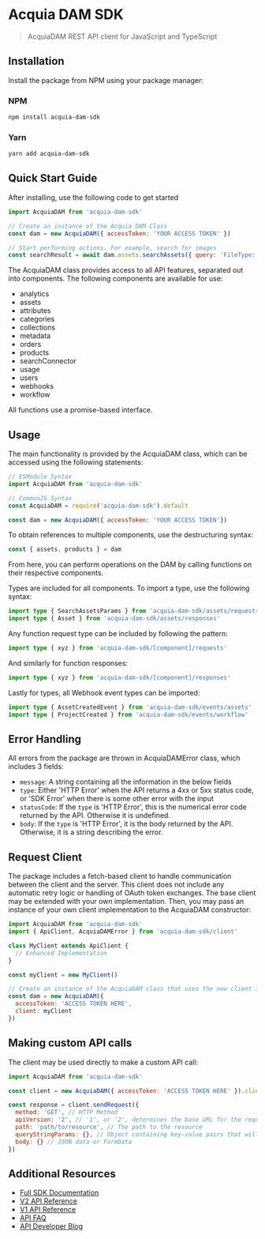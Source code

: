 # Acquia DAM SDK

> AcquiaDAM REST API client for JavaScript and TypeScript

## Installation
Install the package from NPM using your package manager:

### NPM
```bash
npm install acquia-dam-sdk
```

### Yarn
```bash
yarn add acquia-dam-sdk
```

## Quick Start Guide
After installing, use the following code to get started
```js
import AcquiaDAM from 'acquia-dam-sdk'

// Create an instance of the Acquia DAM Class
const dam = new AcquiaDAM({ accessToken: 'YOUR ACCESS TOKEN' })

// Start performing actions. For example, search for images
const searchResult = await dam.assets.searchAssets({ query: 'FileType: image' })
```
The AcquiaDAM class provides access to all API features, separated out into components. The following components are available for use:
- analytics
- assets
- attributes
- categories
- collections
- metadata
- orders
- products
- searchConnector
- usage
- users
- webhooks
- workflow

All functions use a promise-based interface.

## Usage
The main functionality is provided by the AcquiaDAM class, which can be accessed using the following statements:
```js
// ESModule Syntax
import AcquiaDAM from 'acquia-dam-sdk'

// CommonJS Syntax
const AcquiaDAM = require('acquia-dam-sdk').default

const dam = new AcquiaDAM({ accessToken: 'YOUR ACCESS TOKEN'})
```

To obtain references to multiple components, use the destructuring syntax:
```js
const { assets, products } = dam
```

From here, you can perform operations on the DAM by calling functions on their respective components.

Types are included for all components. To import a type, use the following syntax:
```ts
import type { SearchAssetsParams } from 'acquia-dam-sdk/assets/requests'
import type { Asset } from 'acquia-dam-sdk/assets/responses'
```

Any function request type can be included by following the pattern:
```ts
import type { xyz } from 'acquia-dam-sdk/[component]/requests'
```

And similarly for function responses:
```ts
import type { xyz } from 'acquia-dam-sdk/[component]/responses'
```

Lastly for types, all Webhook event types can be imported:
```ts
import type { AssetCreatedEvent } from 'acquia-dam-sdk/events/assets'
import type { ProjectCreated } from 'acquia-dam-sdk/events/workflow'
```

## Error Handling
All errors from the package are thrown in AcquiaDAMError class, which includes 3 fields:
- `message`: A string containing all the information in the below fields
- `type`: Either 'HTTP Error' when the API returns a 4xx or 5xx status code, or 'SDK Error' when there is some other error with the input
- `statusCode`: If the `type` is 'HTTP Error', this is the numerical error code returned by the API. Otherwise it is undefined.
- `body`: If the `type` is 'HTTP Error', it is the body returned by the API. Otherwise, it is a string describing the error.

## Request Client
The package includes a fetch-based client to handle communication between the client and the server. This client does not include any automatic retry logic or handling of OAuth token exchanges. The base client may be extended with your own implementation. Then, you may pass an instance of your own client implementation to the AcquiaDAM constructor:
```js
import AcquiaDAM from 'acquia-dam-sdk'
import { ApiClient, AcquiaDAMError } from 'acquia-dam-sdk/client'

class MyClient extends ApiClient {
  // Enhanced Implementation
}

const myClient = new MyClient()

// Create an instance of the AcquiaDAM class that uses the new client implementation
const dam = new AcquiaDAM({
  accessToken: 'ACCESS TOKEN HERE', 
  client: myClient
})
```

## Making custom API calls
The client may be used directly to make a custom API call:
```js
import AcquiaDAM from 'acquia-dam-sdk'

const client = new AcquiaDAM({ accessToken: 'ACCESS TOKEN HERE' }).client

const response = client.sendRequest({
  method: 'GET', // HTTP Method
  apiVersion: '2', // '1', or '2', determines the base URL for the request, corresponding to the API v1 or v2 base URLs
  path: 'path/to/resource', // The path to the resource
  queryStringParams: {}, // Object containing key-value pairs that will be converted into a query string
  body: {} // JSON data or FormData
})
```

## Additional Resources
- [Full SDK Documentation](https://docs.acquia.com/acquia-dam/developer/typescript-sdk)
- [V2 API Reference](https://widenv2.docs.apiary.io/)
- [V1 API Reference](https://widenv1.docs.apiary.io/)
- [API FAQ](https://community.acquia.com/acquiadam/s/article/API-FAQs)
- [API Developer Blog](https://dev.acquia.com/blog?f%5B0%5D=product%3A2796&page=0)